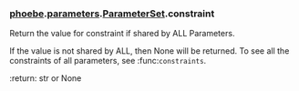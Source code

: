 ### [phoebe](phoebe.md).[parameters](phoebe.parameters.md).[ParameterSet](phoebe.parameters.ParameterSet.md).constraint



Return the value for constraint if shared by ALL Parameters.

If the value is not shared by ALL, then None will be returned.  To see
all the constraints of all parameters, see :func:`constraints`.

:return: str or None

